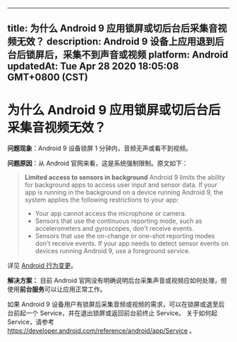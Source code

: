 
---
title: 为什么 Android 9 应用锁屏或切后台后采集音视频无效？
description: Android 9 设备上应用退到后台后锁屏后，采集不到声音或视频
platform: Android
updatedAt: Tue Apr 28 2020 18:05:08 GMT+0800 (CST)
---
# 为什么 Android 9 应用锁屏或切后台后采集音视频无效？
**问题现象**：Android 9 设备锁屏 1 分钟内，音频无声或看不到视频。

**问题原因**：从 Android 官网来看，这是系统强制限制。原文如下：

> **Limited access to sensors in background**
> Android 9 limits the ability for background apps to access user input and sensor data. If your app is running in the background on a device running Android 9, the system applies the following restrictions to your app:
>
> - Your app cannot access the microphone or camera.
> - Sensors that use the continuous reporting mode, such as accelerometers and gyroscopes, don't receive events.
> - Sensors that use the on-change or one-shot reporting modes don't receive events.
>   If your app needs to detect sensor events on devices running Android 9, use a foreground service.

详见 [Android 行为变更](https://developer.android.com/about/versions/pie/android-9.0-changes-all)。

**解决方案：** 目前 Android 官网没有明确说明后台采集声音或视频应如何处理，但使用**前台服务**可以让应用正常工作。

如果 Android 9 设备用户有锁屏后采集音频或视频的需求，可以在锁屏或退至后台前起一个 Service，并在退出锁屏或返回前台前终止 Service。
关于如何起 Service，请参考 <https://developer.android.com/reference/android/app/Service> 。
